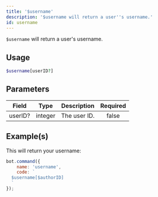 ```yaml
---
title: '$username'
description: '$username will return a user''s username.'
id: username
---
```


`$username` will return a user's username.

## Usage

```php
$username[userID?]
```

## Parameters

| Field   | Type    | Description  | Required |
| ------- | ------- | ------------ |:--------:|
| userID? | integer | The user ID. |  false   |

## Example(s)

This will return your username:

```javascript
bot.command({
    name: 'username',
    code: `
  $username[$authorID]
  `
});
```

